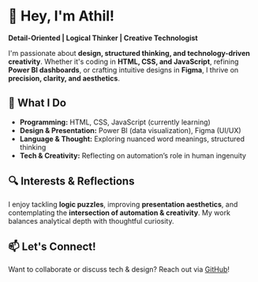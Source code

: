# 👋 Hey, I'm Athil!

**Detail-Oriented | Logical Thinker | Creative Technologist**

I'm passionate about **design, structured thinking, and technology-driven creativity**. Whether it's coding in **HTML, CSS, and JavaScript**, refining **Power BI dashboards**, or crafting intuitive designs in **Figma**, I thrive on **precision, clarity, and aesthetics**.

## 🚀 What I Do  
- **Programming:** HTML, CSS, JavaScript (currently learning)  
- **Design & Presentation:** Power BI (data visualization), Figma (UI/UX)  
- **Language & Thought:** Exploring nuanced word meanings, structured thinking  
- **Tech & Creativity:** Reflecting on automation’s role in human ingenuity  

## 🔍 Interests & Reflections  
I enjoy tackling **logic puzzles**, improving **presentation aesthetics**, and contemplating the **intersection of automation & creativity**. My work balances analytical depth with thoughtful curiosity.  

## 📫 Let's Connect!  
Want to collaborate or discuss tech & design? Reach out via [GitHub](https://github.com/athilshanmugam)!  
